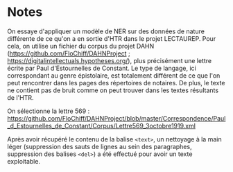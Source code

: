 # Notes

On essaye d'appliquer un modèle de NER sur des données de nature différente de ce qu'on a en sortie d'HTR dans le projet LECTAUREP. Pour cela, on utilise un fichier du corpus du projet DAHN (https://github.com/FloChiff/DAHNProject ; https://digitalintellectuals.hypotheses.org/), plus précisément une lettre écrite par Paul d'Estournelles de Constant. Le type de langage, ici correspondant au genre épistolaire, est totalement différent de ce que l'on peut rencontrer dans les pages des répertoires de notaires. De plus, le texte ne contient pas de bruit comme on peut trouver dans les textes résultants de l'HTR.

On sélectionne la lettre 569 : https://github.com/FloChiff/DAHNProject/blob/master/Correspondence/Paul_d_Estournelles_de_Constant/Corpus/Lettre569_3octobre1919.xml

Après avoir récupéré le contenu de la balise `<text>`, un nettoyage à la main léger (suppression des sauts de lignes au sein des paragraphes, suppression des balises `<del>`) a été effectué pour avoir un texte exploitable.

